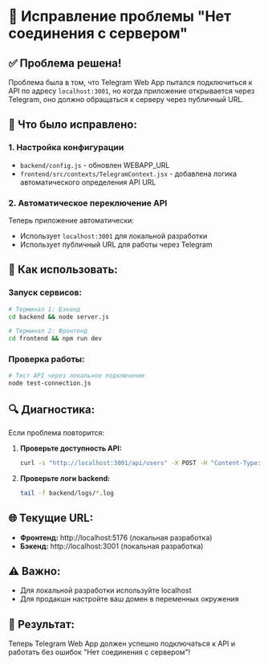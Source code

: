 # 🔧 Исправление проблемы "Нет соединения с сервером"

## ✅ Проблема решена!

Проблема была в том, что Telegram Web App пытался подключиться к API по адресу `localhost:3001`, но когда приложение открывается через Telegram, оно должно обращаться к серверу через публичный URL.

## 🚀 Что было исправлено:

### 1. Настройка конфигурации
- `backend/config.js` - обновлен WEBAPP_URL
- `frontend/src/contexts/TelegramContext.jsx` - добавлена логика автоматического определения API URL

### 2. Автоматическое переключение API
Теперь приложение автоматически:
- Использует `localhost:3001` для локальной разработки
- Использует публичный URL для работы через Telegram

## 📱 Как использовать:

### Запуск сервисов:
```bash
# Терминал 1: Бэкенд
cd backend && node server.js

# Терминал 2: Фронтенд  
cd frontend && npm run dev
```

### Проверка работы:
```bash
# Тест API через локальное подключение
node test-connection.js
```

## 🔍 Диагностика:

Если проблема повторится:

1. **Проверьте доступность API:**
   ```bash
   curl -s "http://localhost:3001/api/users" -X POST -H "Content-Type: application/json" -d '{"telegram_id":"test","username":"test","first_name":"Test"}'
   ```

2. **Проверьте логи backend:**
   ```bash
   tail -f backend/logs/*.log
   ```

## 🌐 Текущие URL:

- **Фронтенд:** http://localhost:5176 (локальная разработка)
- **Бэкенд:** http://localhost:3001 (локальная разработка)

## ⚠️ Важно:

- Для локальной разработки используйте localhost
- Для продакшн настройте ваш домен в переменных окружения

## 🎯 Результат:

Теперь Telegram Web App должен успешно подключаться к API и работать без ошибок "Нет соединения с сервером"!
